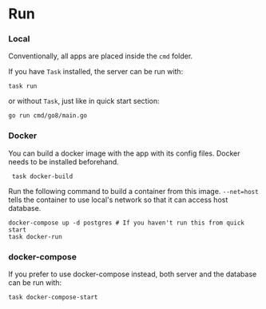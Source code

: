# Run

### Local

Conventionally, all apps are placed inside the `cmd` folder.

If you have `Task` installed, the server can be run with:

```text
task run
```

or without `Task`, just like in quick start section:

```text
go run cmd/go8/main.go
```

### Docker

You can build a docker image with the app with its config files. Docker needs to be installed beforehand.

```text
 task docker-build
```

Run the following command to build a container from this image. `--net=host` tells the container to use local's network so that it can access host database.

```text
docker-compose up -d postgres # If you haven't run this from quick start 
task docker-run
```

### docker-compose

If you prefer to use docker-compose instead, both server and the database can be run with:

```text
task docker-compose-start
```

